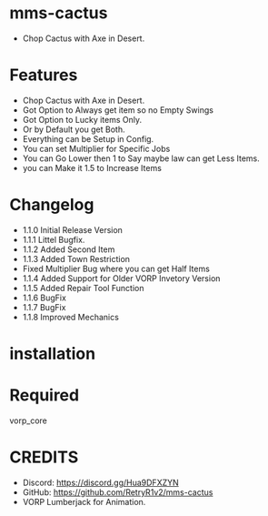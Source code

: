 # mms-cactus

- Chop Cactus with Axe in Desert.

# Features
 
- Chop Cactus with Axe in Desert.
- Got Option to Always get item so no Empty Swings 
- Got Option to Lucky items Only.
- Or by Default you get Both.
- Everything can be Setup in Config.
- You can set Multiplier for Specific Jobs 
- You can Go Lower then 1 to Say maybe law can get Less Items.
- you can Make it 1.5 to Increase Items 

# Changelog

- 1.1.0 Initial Release Version
- 1.1.1 Littel Bugfix.
- 1.1.2 Added Second Item
- 1.1.3 Added Town Restriction
- Fixed Multiplier Bug where you can get Half Items
- 1.1.4 Added Support for Older VORP Invetory Version
- 1.1.5 Added Repair Tool Function
- 1.1.6 BugFix
- 1.1.7 BugFix
- 1.1.8 Improved Mechanics

# installation 



# Required

vorp_core


# CREDITS
- Discord: https://discord.gg/Hua9DFXZYN
- GitHub: https://github.com/RetryR1v2/mms-cactus
- VORP Lumberjack for Animation.